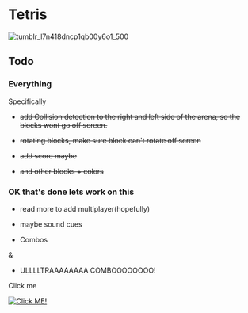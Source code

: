 # Tetris

![tumblr_l7n418dncp1qb00y6o1_500](https://cloud.githubusercontent.com/assets/12551985/24784081/115a86be-1b05-11e7-87b6-1a4446c05ce1.jpg)


## Todo
### **Everything**

Specifically
- ~~add Collision detection to the right and left side of the arena,
so the blocks wont go off screen.~~

 - ~~rotating blocks, make sure block can't rotate off screen~~

 - ~~add score maybe~~

 - ~~and other blocks + colors~~

### OK that's done lets work on this 

 - read more to add multiplayer(hopefully)

 - maybe sound cues

 - Combos

  &

 - ULLLLTRAAAAAAAA COMBOOOOOOOO!

Click me

 [![Click ME!](https://img.youtube.com/vi/EC8Jdlj4VJk/0.jpg)](https://www.youtube.com/watch?v=EC8Jdlj4VJk)
